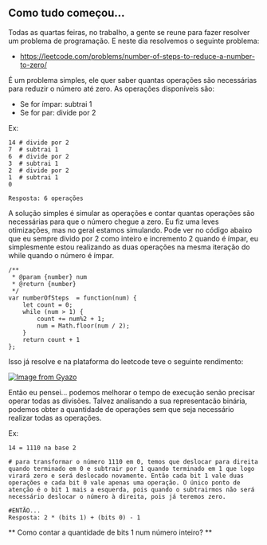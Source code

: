 ## Como tudo começou...

Todas as quartas feiras, no trabalho, a gente se reune para fazer resolver um problema de programação. E neste dia resolvemos o seguinte problema:

- https://leetcode.com/problems/number-of-steps-to-reduce-a-number-to-zero/

É um problema simples, ele quer saber quantas operações são necessárias para reduzir o número até zero. As operações disponíveis são:

- Se for ímpar: subtrai 1
- Se for par: divide por 2

Ex:
```
14 # divide por 2
7  # subtrai 1
6  # divide por 2
3  # subtrai 1
2  # divide por 2
1  # subtrai 1
0

Resposta: 6 operações
```
A solução simples é simular as operações e contar quantas operações são necessárias para que o número chegue a zero. Eu fiz uma leves otimizações, mas no geral estamos simulando. Pode ver no código abaixo que eu sempre divido por 2 como inteiro e incremento 2 quando é ímpar, eu simplesmente estou realizando as duas operações na mesma iteração do while quando o número é ímpar.

```
/**
 * @param {number} num
 * @return {number}
 */
var numberOfSteps  = function(num) {
    let count = 0;
    while (num > 1) {
        count += num%2 + 1;
        num = Math.floor(num / 2);
    }
    return count + 1
};
```

Isso já resolve e na plataforma do leetcode teve o seguinte rendimento:

[![Image from Gyazo](https://i.gyazo.com/ed41f87a45163b8e8434cc07b7024a15.png)](https://gyazo.com/ed41f87a45163b8e8434cc07b7024a15)


Então eu pensei... podemos melhorar o tempo de execução senão precisar operar todas as divisões. Talvez analisando a sua representacão binária, podemos obter a quantidade de operações sem que seja necessário realizar todas as operações.

Ex:
```
14 = 1110 na base 2

# para transformar o número 1110 em 0, temos que deslocar para direita quando terminado em 0 e subtrair por 1 quando terminado em 1 que logo virará zero e será deslocado novamente. Então cada bit 1 vale duas operações e cada bit 0 vale apenas uma operação. O único ponto de atenção é o bit 1 mais a esquerda, pois quando o subtrairmos não será necessário deslocar o número à direita, pois já teremos zero.

#ENTÃO...
Resposta: 2 * (bits 1) + (bits 0) - 1
```

** Como contar a quantidade de bits 1 num número inteiro? **